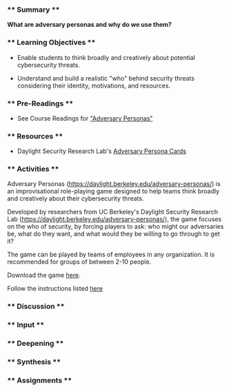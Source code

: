 ### ** Summary **

**What are adversary personas and why do we use them?**

### ** Learning Objectives **

* Enable students to think broadly and creatively about potential cybersecurity threats.

* Understand and build a realistic "who" behind security threats considering their identity, motivations, and resources.


### ** Pre-Readings **

* See Course Readings for ["Adversary Personas"](../../../Consolidated_Bibliography#adversary)

### ** Resources **

* Daylight Security Research Lab's [Adversary Persona Cards](https://daylight.berkeley.edu/adversary-personas/)

### ** Activities **

Adversary Personas (https://daylight.berkeley.edu/adversary-personas/) is an improvisational role-playing game designed to help teams think broadly and creatively about their cybersecurity threats.

Developed by researchers from UC Berkeley's Daylight Security Research Lab (https://daylight.berkeley.edu/adversary-personas/), the game focuses on the who of security, by forcing players to ask: who might our adversaries be, what do they want, and what would they be willing to go through to get it?

The game can be played by teams of employees in any organization. It is recommended for groups of between 2-10 people.

Download the game [here](https://daylight.berkeley.edu/assets/adversary-personas-cards.pdf).

Follow the instructions listed [here](https://daylight.berkeley.edu/adversary-personas/)

### ** Discussion **


### ** Input **


### ** Deepening **


### ** Synthesis **



### ** Assignments **
